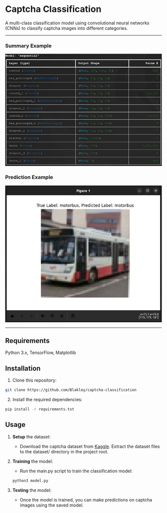 # Captcha Classification
A multi-class classification model using convolutional neural networks (CNNs) to classify captcha images into different categories. 
 
---

### Summary Example
![Model Summary](src/assets/summary.png)

### Prediction Example
![Model Prediction](src/assets/prediction.png)

---

## Requirements
Python 3.x, TensorFlow, Matplotlib

## Installation
1. Clone this repository:
``` bash
git clone https://github.com/Blakley/captcha-classification
```

2. Install the required dependencies:
```bash
pip install -r requirements.txt
```
## Usage
1. **Setup** the dataset:
    - Download the captcha dataset from [Kaggle](https://www.kaggle.com/datasets/aneeshtickoo/hcaptcha-dataset/data).
    Extract the dataset files to the dataset/ directory in the project root.

2. **Training** the model:
    - Run the main.py script to train the classification model:
    ```bash
    python3 model.py
    ```

3. **Testing** the model:
    - Once the model is trained, you can make predictions on captcha images using the saved model.
